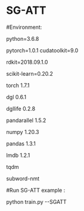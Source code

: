 # SG-ATT

#Environment:

python=3.6.8

pytorch=1.0.1 cudatoolkit=9.0

rdkit=2018.09.1.0

scikit-learn=0.20.2

torch          1.7.1

dgl            0.6.1

dgllife        0.2.8

pandarallel    1.5.2

numpy          1.20.3

pandas         1.3.1

lmdb           1.2.1

tqdm

subword-nmt




#Run SG-ATT example :

python train.py --SGATT
